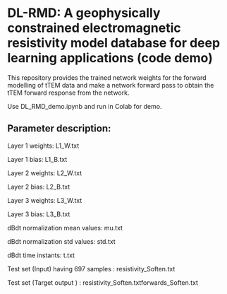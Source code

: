 # DL-RMD: A geophysically constrained electromagnetic resistivity model database for deep learning applications (code demo)

This repository provides the trained network weights for the forward modelling of tTEM data and make a network forward pass to obtain the tTEM forward response from the network.

Use DL_RMD_demo.ipynb and run in Colab for demo.




## Parameter description:

Layer 1 weights: L1_W.txt

Layer 1 bias:    L1_B.txt 

Layer 2 weights: L2_W.txt

Layer 2 bias:    L2_B.txt

Layer 3 weights: L3_W.txt

Layer 3 bias:    L3_B.txt


dBdt normalization mean values: mu.txt

dBdt normalization std values:  std.txt

dBdt time instants:             t.txt


Test set (Input) having 697 samples : resistivity_Soften.txt

Test set (Target output ) :           resistivity_Soften.txtforwards_Soften.txt
